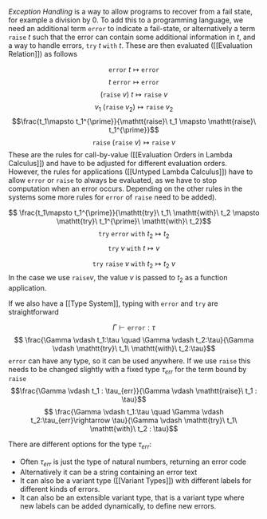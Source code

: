 *Exception Handling* is a way to allow programs to recover from a fail state, for example a division by $0$.
To add this to a programming language, we need an additional term $\mathtt{error}$ to indicate a fail-state, or alternatively a term $\mathtt{raise}\ t$ such that the error can contain some additional information in $t$, and a way to handle errors, $\mathtt{try} \ t\ \mathtt{with}\ t$.
These are then evaluated ([[Evaluation Relation]]) as follows 

$$ \mathtt{error}\ t \mapsto \mathtt{error}$$
$$ t\ \mathtt{error} \mapsto \mathtt{error}$$
$$ (\mathtt{raise}\ v)\ t \mapsto \mathtt{raise}\ v$$
$$ v_1\ (\mathtt{raise}\ v_2) \mapsto \mathtt{raise}\ v_2 $$
$$\frac{t_1\mapsto t_1^{\prime}}{\mathtt{raise}\ t_1 \mapsto \mathtt{raise}\ t_1^{\prime}}$$
$$\mathtt{raise}\ (\mathtt{raise}\ v) \mapsto \mathtt{raise}\ v$$
These are the rules for call-by-value ([[Evaluation Orders in Lambda Calculus]]) and have to be adjusted for different evaluation orders.
However, the rules for applications ([[Untyped Lambda Calculus]]) have to allow $\mathtt{error}$ or $\mathtt{raise}$ to always be evaluated, as we have to stop computation when an error occurs. Depending on the other rules in the systems some more rules for $\mathtt{error}$ of $\mathtt{raise}$ need to be added).

$$ \frac{t_1\mapsto t_1^{\prime}}{\mathtt{try}\ t_1\ \mathtt{with}\ t_2 \mapsto \mathtt{try}\ t_1^{\prime}\ \mathtt{with}\ t_2}$$
$$ \mathtt{try}\ \mathtt{error}\ \mathtt{with}\ t_2 \mapsto t_2$$
$$ \mathtt{try}\ v\ \mathtt{with}\ t \mapsto v$$

$$\mathtt{try}\ \mathtt{raise}\ v\ \mathtt{with}\ t_2 \mapsto t_2\ v$$
In the case we use $\mathtt{raise} v$, the value $v$ is passed to $t_2$ as a function application.

If we also have a [[Type System]], typing with $\mathtt{error}$ and $\mathtt{try}$ are straightforward

$$ \Gamma \vdash \mathtt{error}:\tau$$
$$ \frac{\Gamma \vdash t_1:\tau \quad \Gamma \vdash t_2:\tau}{\Gamma \vdash \mathtt{try}\ t_1\ \mathtt{with}\ t_2:\tau}$$
$\mathtt{error}$ can have any type, so it can be used anywhere.
If we use $\mathtt{raise}$ this needs to be changed slightly with a fixed type $\tau_{err}$ for the term bound by $\mathtt{raise}$
$$\frac{\Gamma \vdash t_1 : \tau_{err}}{\Gamma \vdash \mathtt{raise}\ t_1 : \tau}$$
$$ \frac{\Gamma \vdash t_1:\tau \quad \Gamma \vdash t_2:\tau_{err}\rightarrow \tau}{\Gamma \vdash \mathtt{try}\ t_1\ \mathtt{with}\ t_2 : \tau}$$

There are different options for the type $\tau_{err}$:
* Often $\tau_{err}$ is just the type of natural numbers, returning an error code
* Alternatively it can be a string containing an error text
* It can also be a variant type ([[Variant Types]]) with different labels for different kinds of errors.
* It can also be an extensible variant type, that is a variant type where new labels can be added dynamically, to define new errors.